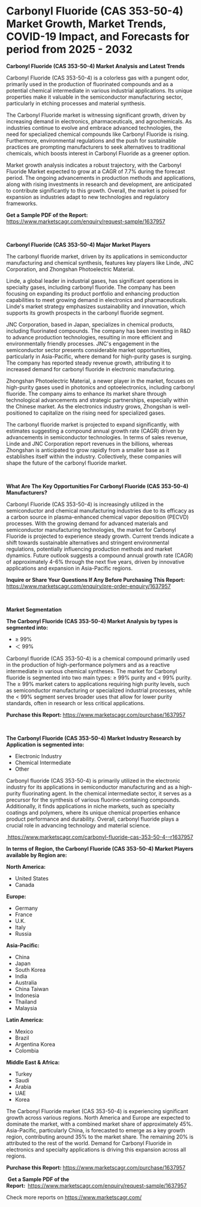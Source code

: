 <p><h1>Carbonyl Fluoride (CAS 353-50-4) Market Growth, Market Trends, COVID-19 Impact, and Forecasts for period from 2025 - 2032</h1></p><p><strong>Carbonyl Fluoride (CAS 353-50-4) Market Analysis and Latest Trends</strong></p>
<p><p>Carbonyl Fluoride (CAS 353-50-4) is a colorless gas with a pungent odor, primarily used in the production of fluorinated compounds and as a potential chemical intermediate in various industrial applications. Its unique properties make it valuable in the semiconductor manufacturing sector, particularly in etching processes and material synthesis. </p><p>The Carbonyl Fluoride market is witnessing significant growth, driven by increasing demand in electronics, pharmaceuticals, and agrochemicals. As industries continue to evolve and embrace advanced technologies, the need for specialized chemical compounds like Carbonyl Fluoride is rising. Furthermore, environmental regulations and the push for sustainable practices are prompting manufacturers to seek alternatives to traditional chemicals, which boosts interest in Carbonyl Fluoride as a greener option.</p><p>Market growth analysis indicates a robust trajectory, with the Carbonyl Fluoride Market expected to grow at a CAGR of 7.7% during the forecast period. The ongoing advancements in production methods and applications, along with rising investments in research and development, are anticipated to contribute significantly to this growth. Overall, the market is poised for expansion as industries adapt to new technologies and regulatory frameworks.</p></p>
<p><strong>Get a Sample PDF of the Report:&nbsp;</strong> <a href="https://www.marketscagr.com/enquiry/request-sample/1637957?utm_campaign=2987&utm_medium=2&utm_source=Github&utm_content=ia&utm_term=02042025&utm_id=carbonyl-fluoride-cas-353-50-4">https://www.marketscagr.com/enquiry/request-sample/1637957</a></p>
<p>&nbsp;</p>
<p><strong>Carbonyl Fluoride (CAS 353-50-4) Major Market Players</strong></p>
<p><p>The carbonyl fluoride market, driven by its applications in semiconductor manufacturing and chemical synthesis, features key players like Linde, JNC Corporation, and Zhongshan Photoelectric Material. </p><p>Linde, a global leader in industrial gases, has significant operations in specialty gases, including carbonyl fluoride. The company has been focusing on expanding its product portfolio and enhancing production capabilities to meet growing demand in electronics and pharmaceuticals. Linde's market strategy emphasizes sustainability and innovation, which supports its growth prospects in the carbonyl fluoride segment. </p><p>JNC Corporation, based in Japan, specializes in chemical products, including fluorinated compounds. The company has been investing in R&D to advance production technologies, resulting in more efficient and environmentally friendly processes. JNC's engagement in the semiconductor sector presents considerable market opportunities, particularly in Asia-Pacific, where demand for high-purity gases is surging. The company has reported steady revenue growth, attributing it to increased demand for carbonyl fluoride in electronic manufacturing. </p><p>Zhongshan Photoelectric Material, a newer player in the market, focuses on high-purity gases used in photonics and optoelectronics, including carbonyl fluoride. The company aims to enhance its market share through technological advancements and strategic partnerships, especially within the Chinese market. As the electronics industry grows, Zhongshan is well-positioned to capitalize on the rising need for specialized gases.</p><p>The carbonyl fluoride market is projected to expand significantly, with estimates suggesting a compound annual growth rate (CAGR) driven by advancements in semiconductor technologies. In terms of sales revenue, Linde and JNC Corporation report revenues in the billions, whereas Zhongshan is anticipated to grow rapidly from a smaller base as it establishes itself within the industry. Collectively, these companies will shape the future of the carbonyl fluoride market.</p></p>
<p>&nbsp;</p>
<p><strong>What Are The Key Opportunities For Carbonyl Fluoride (CAS 353-50-4) Manufacturers?</strong></p>
<p><p>Carbonyl Fluoride (CAS 353-50-4) is increasingly utilized in the semiconductor and chemical manufacturing industries due to its efficacy as a carbon source in plasma-enhanced chemical vapor deposition (PECVD) processes. With the growing demand for advanced materials and semiconductor manufacturing technologies, the market for Carbonyl Fluoride is projected to experience steady growth. Current trends indicate a shift towards sustainable alternatives and stringent environmental regulations, potentially influencing production methods and market dynamics. Future outlook suggests a compound annual growth rate (CAGR) of approximately 4-6% through the next five years, driven by innovative applications and expansion in Asia-Pacific regions.</p></p>
<p><strong>Inquire or Share Your Questions If Any Before Purchasing This Report:</strong> <a href="https://www.marketscagr.com/enquiry/pre-order-enquiry/1637957?utm_campaign=2987&utm_medium=2&utm_source=Github&utm_content=ia&utm_term=02042025&utm_id=carbonyl-fluoride-cas-353-50-4">https://www.marketscagr.com/enquiry/pre-order-enquiry/1637957</a></p>
<p>&nbsp;</p>
<p><strong>Market Segmentation</strong></p>
<p><strong>The Carbonyl Fluoride (CAS 353-50-4) Market Analysis by types is segmented into:</strong></p>
<p><ul><li>≥ 99%</li><li>＜ 99%</li></ul></p>
<p><p>Carbonyl fluoride (CAS 353-50-4) is a chemical compound primarily used in the production of high-performance polymers and as a reactive intermediate in various chemical syntheses. The market for Carbonyl fluoride is segmented into two main types: ≥ 99% purity and < 99% purity. The ≥ 99% market caters to applications requiring high purity levels, such as semiconductor manufacturing or specialized industrial processes, while the < 99% segment serves broader uses that allow for lower purity standards, often in research or less critical applications.</p></p>
<p><strong>Purchase this Report:&nbsp;</strong><a href="https://www.marketscagr.com/purchase/1637957?utm_campaign=2987&utm_medium=2&utm_source=Github&utm_content=ia&utm_term=02042025&utm_id=carbonyl-fluoride-cas-353-50-4">https://www.marketscagr.com/purchase/1637957</a></p>
<p>&nbsp;</p>
<p><strong>The Carbonyl Fluoride (CAS 353-50-4) Market Industry Research by Application is segmented into:</strong></p>
<p><ul><li>Electronic Industry</li><li>Chemical Intermediate</li><li>Other</li></ul></p>
<p><p>Carbonyl fluoride (CAS 353-50-4) is primarily utilized in the electronic industry for its applications in semiconductor manufacturing and as a high-purity fluorinating agent. In the chemical intermediate sector, it serves as a precursor for the synthesis of various fluorine-containing compounds. Additionally, it finds applications in niche markets, such as specialty coatings and polymers, where its unique chemical properties enhance product performance and durability. Overall, carbonyl fluoride plays a crucial role in advancing technology and material science.</p></p>
<p><a href="https://www.marketscagr.com/carbonyl-fluoride-cas-353-50-4--r1637957?utm_campaign=2987&utm_medium=2&utm_source=Github&utm_content=ia&utm_term=02042025&utm_id=carbonyl-fluoride-cas-353-50-4">&nbsp;https://www.marketscagr.com/carbonyl-fluoride-cas-353-50-4--r1637957</a></p>
<p><strong>In terms of Region, the Carbonyl Fluoride (CAS 353-50-4) Market Players available by Region are:</strong></p>
<p>
    <p> <strong> North America: </strong>
        <ul>
            <li>United States</li>
            <li>Canada</li>
        </ul>
        </p> 
    <p> <strong> Europe: </strong>
        <ul>
            <li>Germany</li>
            <li>France</li>
            <li>U.K.</li>
            <li>Italy</li>
            <li>Russia</li>
        </ul>
        </p> 
    <p> <strong> Asia-Pacific: </strong>
        <ul>
            <li>China</li>
            <li>Japan</li>
            <li>South Korea</li>
            <li>India</li>
            <li>Australia</li>
            <li>China Taiwan</li>
            <li>Indonesia</li>
            <li>Thailand</li>
            <li>Malaysia</li>
        </ul>
        </p> 
    <p> <strong> Latin America: </strong>
        <ul>
            <li>Mexico</li>
            <li>Brazil</li>
            <li>Argentina Korea</li>
            <li>Colombia</li>
        </ul>
        </p> 
    <p> <strong> Middle East & Africa: </strong>
        <ul>
            <li>Turkey</li>
            <li>Saudi</li>
            <li>Arabia</li>
            <li>UAE</li>
            <li>Korea</li>
        </ul>
    </p>
    </p>
<p><p>The Carbonyl Fluoride market (CAS 353-50-4) is experiencing significant growth across various regions. North America and Europe are expected to dominate the market, with a combined market share of approximately 45%. Asia-Pacific, particularly China, is forecasted to emerge as a key growth region, contributing around 35% to the market share. The remaining 20% is attributed to the rest of the world. Demand for Carbonyl Fluoride in electronics and specialty applications is driving this expansion across all regions.</p></p>
<p><strong>Purchase this Report: </strong><a href="https://www.marketscagr.com/purchase/1637957?utm_campaign=2987&utm_medium=2&utm_source=Github&utm_content=ia&utm_term=02042025&utm_id=carbonyl-fluoride-cas-353-50-4">https://www.marketscagr.com/purchase/1637957</a></p>
<p>&nbsp;<strong>Get a Sample PDF of the Report:&nbsp;&nbsp;</strong><a href="https://www.marketscagr.com/enquiry/request-sample/1637957?utm_campaign=2987&utm_medium=2&utm_source=Github&utm_content=ia&utm_term=02042025&utm_id=carbonyl-fluoride-cas-353-50-4">https://www.marketscagr.com/enquiry/request-sample/1637957</a></p>
<p><strong></strong></p>
<p>Check more reports on <a href="https://www.marketscagr.com/?utm_campaign=2987&utm_medium=2&utm_source=Github&utm_content=ia&utm_term=02042025&utm_id=carbonyl-fluoride-cas-353-50-4">https://www.marketscagr.com/</a></p>